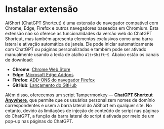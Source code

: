 # Instalar extensão

AiShort (ChatGPT Shortcut) é uma extensão de navegador compatível com Chrome, Edge, Firefox e outros navegadores baseados em Chromium. Esta extensão não só oferece as funcionalidades da versão web do ChatGPT Shortcut, mas também apresenta elementos exclusivos como uma barra lateral e ativação automática de janela. Ele pode iniciar automaticamente com ChatGPT ou páginas personalizadas e também pode ser ativado manualmente usando a tecla de atalho `Alt+Shift+S`. Abaixo estão os canais de download:

- **Chrome**: [Chrome Web Store](https://chrome.google.com/webstore/detail/chatgpt-shortcut/blcgeoojgdpodnmnhfpohphdhfncblnj)
- **Edge**: [Microsoft Edge Addons](https://microsoftedge.microsoft.com/addons/detail/chatgpt-shortcut/hnggpalhfjmdhhmgfjpmhlfilnbmjoin)
- **Firefox**: [ADD-ONS do navegador Firefox](https://addons.mozilla.org/addon/chatgpt-shortcut/)
- **GitHub**: [Lançamento do GitHub](https://github.com/rockbenben/ChatGPT-Shortcut/releases/latest)

Além disso, oferecemos um script Tampermonkey — [**ChatGPT Shortcut Anywhere**](https://greasyfork.org/scripts/482907-chatgpt-shortcut-anywhere), que permite que os usuários personalizem nomes de domínio correspondentes e usem a barra lateral do AiShort em qualquer site. No entanto, devido às limitações de injeção de conteúdo de script nas páginas do ChatGPT, a função da barra lateral do script é ativada por meio de um pop-up nas páginas do ChatGPT.
